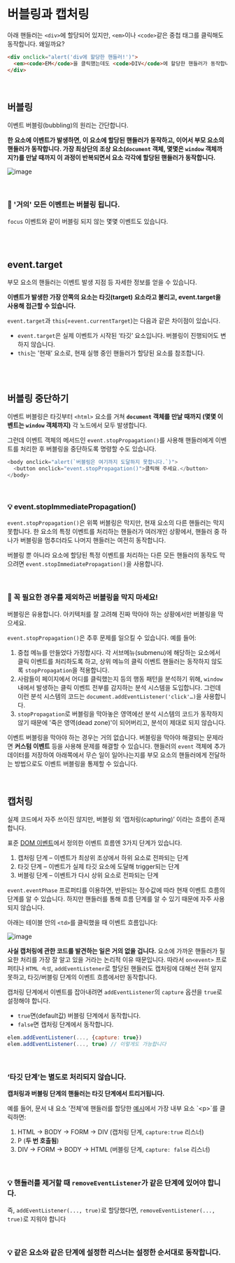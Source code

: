 # 버블링과 캡처링

아래 핸들러는 `<div>`에 할당되어 있지만, `<em>`이나 `<code>`같은 중첩 태그를 클릭해도 동작합니다. 왜일까요?

```html
<div onclick="alert('div에 할당한 핸들러!')">
  <em><code>EM</code>을 클릭했는데도 <code>DIV</code>에 할당한 핸들러가 동작합니다.</em>
</div>
```

<br>

## 버블링

이벤트 버블링(bubbling)의 원리는 간단합니다.

**한 요소에 이벤트가 발생하면, 이 요소에 할당된 핸들러가 동작하고, 이어서 부모 요소의 핸들러가 동작합니다. 가장 최상단의 조상 요소(`document` 객체, 몇몇은 `window` 객체까지?)를 만날 때까지 이 과정이 반복되면서 요소 각각에 할당된 핸들러가 동작합니다.**

![image](https://user-images.githubusercontent.com/65887537/199672490-44503682-94aa-4de9-8b62-d8a0c6e69dd7.png)

<br>

### 🚨 '거의' 모든 이벤트는 버블링 됩니다.

`focus` 이벤트와 같이 버블링 되지 않는 몇몇 이벤트도 있습니다.

<br><br>

## event.target

부모 요소의 핸들러는 이벤트 발생 지점 등 자세한 정보를 얻을 수 있습니다.

**이벤트가 발생한 가장 안쪽의 요소는 타깃(target) 요소라고 불리고, event.target을 사용해 접근할 수 있습니다.**

`event.target`과 `this`(=`event.currentTarget`)는 다음과 같은 차이점이 있습니다.

- `event.target`은 실제 이벤트가 시작된 ‘타깃’ 요소입니다. 버블링이 진행되어도 변하지 않습니다.
- `this`는 '현재’ 요소로, 현재 실행 중인 핸들러가 할당된 요소를 참조합니다.

<br><br>

## 버블링 중단하기

이벤트 버블링은 타깃부터 `<html>` 요소를 거쳐 **`document` 객체를 만날 때까지 (몇몇 이벤트는 `window` 객체까지)** 각 노드에서 모두 발생합니다.

그런데 이벤트 객체의 메서드인 `event.stopPropagation()`를 사용해 핸들러에게 이벤트를 처리한 후 버블링을 중단하도록 명령할 수도 있습니다. 

```js
<body onclick="alert(`버블링은 여기까지 도달하지 못합니다.`)">
  <button onclick="event.stopPropagation()">클릭해 주세요.</button>
</body>
```

<br>

### 💡 event.stopImmediatePropagation()

`event.stopPropagation()`은 위쪽 버블링은 막지만, 현재 요소의 다른 핸들러는 막지 못합니다. 한 요소의 특정 이벤트를 처리하는 핸들러가 여러개인 상황에서, 핸들러 중 하나가 버블링을 멈추더라도 나머지 핸들러는 여전히 동작합니다.

버블링 뿐 아니라 요소에 할당된 특정 이벤트를 처리하는 다른 모든 핸들러의 동작도 막으려면 `event.stopImmediatePropagation()`을 사용합니다.

<br>

### 🚨 꼭 필요한 경우를 제외하곤 버블링을 막지 마세요!

버블링은 유용합니다. 아키텍처를 잘 고려해 진짜 막아야 하는 상황에서만 버블링을 막으세요.

`event.stopPropagation()`은 추후 문제를 일으킬 수 있습니다. 예를 들어:

1. 중첩 메뉴를 만들었다 가정합시다. 각 서브메뉴(submenu)에 해당하는 요소에서 클릭 이벤트를 처리하도록 하고, 상위 메뉴의 클릭 이벤트 핸들러는 동작하지 않도록 `stopPropagation`을 적용합니다.
2. 사람들이 페이지에서 어디를 클릭했는지 등의 행동 패턴을 분석하기 위해, `window`내에서 발생하는 클릭 이벤트 전부를 감지하는 분석 시스템을 도입합니다. 그런데 이런 분석 시스템의 코드는 `document.addEventListener('click'…)`을 사용합니다.
3. `stopPropagation`로 버블링을 막아놓은 영역에선 분석 시스템의 코드가 동작하지 않기 때문에 '죽은 영역(dead zone)'이 되어버리고, 분석이 제대로 되지 않습니다. 

이벤트 버블링을 막아야 하는 경우는 거의 없습니다. 버블링을 막아야 해결되는 문제라면 **커스텀 이벤트** 등을 사용해 문제를 해결할 수 있습니다. 핸들러의 `event` 객체에 추가 데이터를 저장하여 아래쪽에서 무슨 일이 일어나는지를 부모 요소의 핸들러에게 전달하는 방법으로도 이벤트 버블링을 통제할 수 있습니다.

<br>

## 캡처링

실제 코드에서 자주 쓰이진 않지만, 버블링 외 ‘캡처링(capturing)’ 이라는 흐름이 존재합니다. 

표준 [DOM 이벤트](https://www.w3.org/TR/DOM-Level-3-Events/)에서 정의한 이벤트 흐름엔 3가지 단계가 있습니다.

1. 캡처링 단계 – 이벤트가 최상위 조상에서 하위 요소로 전파되는 단계
2. 타깃 단계 – 이벤트가 실제 타깃 요소에 도달해 trigger되는 단계
3. 버블링 단계 – 이벤트가 다시 상위 요소로 전파되는 단계

`event.eventPhase` 프로퍼티를 이용하면, 반환되는 정수값에 따라 현재 이벤트 흐름의 단계를 알 수 있습니다. 하지만 핸들러를 통해 흐름 단계를 알 수 있기 때문에 자주 사용되지 않습니다.

아래는 테이블 안의 `<td>`를 클릭했을 때 이벤트 흐름입니다:

![image](https://user-images.githubusercontent.com/65887537/199675284-91e7de98-9741-4f32-b8a5-ab58991b5ded.png)

**사실 캡처링에 관한 코드를 발견하는 일은 거의 없을 겁니다.** 요소에 가까운 핸들러가 필요한 처리를 가장 잘 알고 있을 거라는 논리적 이유 때문입니다. 따라서 `on<event>` 프로퍼티나 `HTML 속성`, `addEventListener`로 할당된 핸들러도 캡처링에 대해선 전혀 알지 못하고, 타깃/버블링 단계의 이벤트 흐름에서만 동작합니다.

캡처링 단계에서 이벤트를 잡아내려면 `addEventListener`의 `capture` 옵션을 `true`로 설정해야 합니다.

- `true`면(default값) 버블링 단계에서 동작합니다.
- `false`면 캡처링 단계에서 동작합니다.

```js
elem.addEventListener(..., {capture: true})
elem.addEventListener(..., true) // 이렇게도 가능합니다
```

<br>

### ‘타깃 단계’는 별도로 처리되지 않습니다. 

**캡처링과 버블링 단계의 핸들러는 타깃 단계에서 트리거됩니다.**

예를 들어, 문서 내 요소 '전체’에 핸들러를 할당한 [예시](https://ko.javascript.info/bubbling-and-capturing#:~:text=%EC%95%84%EB%9E%98%20%EC%98%88%EC%8B%9C%EB%A5%BC%20%ED%86%B5%ED%95%B4%20%EC%BA%A1%EC%B2%98%EB%A7%81%EA%B3%BC%20%EB%B2%84%EB%B8%94%EB%A7%81%EC%97%90%20%EB%8C%80%ED%95%B4%20%EC%82%B4%ED%8E%B4%EB%B3%B4%EB%8F%84%EB%A1%9D%20%ED%95%A9%EC%8B%9C%EB%8B%A4.)에서 가장 내부 요소 `<p>`를 클릭하면:

1. HTML → BODY → FORM → DIV (캡처링 단계, `capture:true` 리스너)
2. P (**두 번 호출됨**)
3. DIV → FORM → BODY → HTML (버블링 단계, `capture: false` 리스너)

<br>

### 💡 핸들러를 제거할 때 `removeEventListener`가 같은 단계에 있어야 합니다.

즉, `addEventListener(..., true)`로 할당했다면, `removeEventListener(..., true)`로 지워야 합니다


<br>

### 💡 같은 요소와 같은 단계에 설정한 리스너는 설정한 순서대로 동작합니다.

